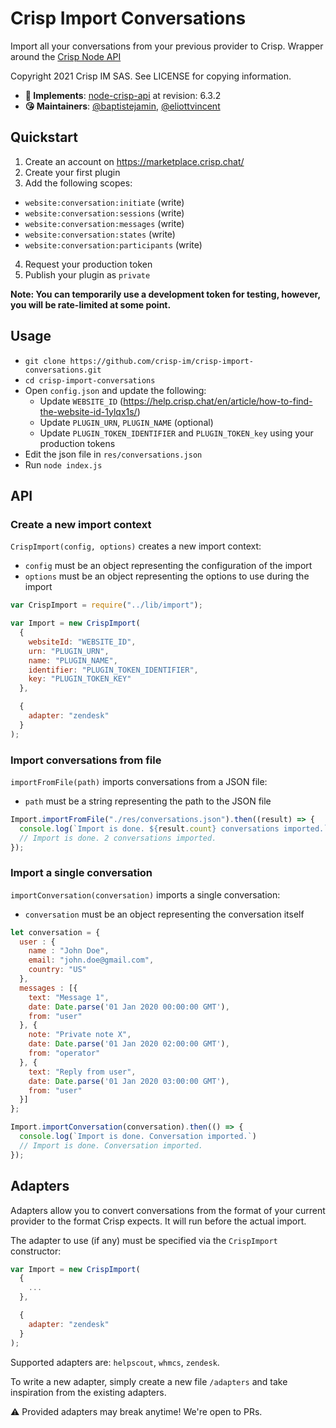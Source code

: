 # Crisp Import Conversations

Import all your conversations from your previous provider to Crisp. Wrapper around the [Crisp Node API](https://github.com/crisp-im/node-crisp-api)

Copyright 2021 Crisp IM SAS. See LICENSE for copying information.

* **📝 Implements**: [node-crisp-api](https://github.com/crisp-im/node-crisp-api) at revision: 6.3.2
* **😘 Maintainers**: [@baptistejamin](https://github.com/baptistejamin), [@eliottvincent](https://github.com/eliottvincent)

## Quickstart

1. Create an account on https://marketplace.crisp.chat/
2. Create your first plugin
3. Add the following scopes:
  * `website:conversation:initiate` (write)
  * `website:conversation:sessions` (write)
  * `website:conversation:messages` (write)
  * `website:conversation:states` (write)
  * `website:conversation:participants` (write)

4. Request your production token
5. Publish your plugin as `private`

**Note: You can temporarily use a development token for testing, however, you will be rate-limited at some point.**

## Usage

* `git clone https://github.com/crisp-im/crisp-import-conversations.git`
* `cd crisp-import-conversations`
* Open `config.json` and update the following:
  * Update `WEBSITE_ID` (https://help.crisp.chat/en/article/how-to-find-the-website-id-1ylqx1s/)
  * Update `PLUGIN_URN`, `PLUGIN_NAME` (optional)
  * Update `PLUGIN_TOKEN_IDENTIFIER` and `PLUGIN_TOKEN_key` using your production tokens
* Edit the json file in `res/conversations.json`
* Run `node index.js`

## API

### Create a new import context

`CrispImport(config, options)` creates a new import context:
* `config` must be an object representing the configuration of the import
* `options` must be an object representing the options to use during the import

```js
var CrispImport = require("../lib/import");

var Import = new CrispImport(
  {
    websiteId: "WEBSITE_ID",
    urn: "PLUGIN_URN",
    name: "PLUGIN_NAME",
    identifier: "PLUGIN_TOKEN_IDENTIFIER",
    key: "PLUGIN_TOKEN_KEY"
  },

  {
    adapter: "zendesk"
  }
);
```

### Import conversations from file

`importFromFile(path)` imports conversations from a JSON file:
* `path` must be a string representing the path to the JSON file

```js
Import.importFromFile("./res/conversations.json").then((result) => {
  console.log(`Import is done. ${result.count} conversations imported.`)
  // Import is done. 2 conversations imported.
});
```

### Import a single conversation

`importConversation(conversation)` imports a single conversation:
* `conversation` must be an object representing the conversation itself

```js
let conversation = {
  user : {
    name : "John Doe",
    email: "john.doe@gmail.com",
    country: "US"
  },
  messages : [{
    text: "Message 1",
    date: Date.parse('01 Jan 2020 00:00:00 GMT'),
    from: "user"
  }, {
    note: "Private note X",
    date: Date.parse('01 Jan 2020 02:00:00 GMT'),
    from: "operator"
  }, {
    text: "Reply from user",
    date: Date.parse('01 Jan 2020 03:00:00 GMT'),
    from: "user"
  }]
};

Import.importConversation(conversation).then(() => {
  console.log(`Import is done. Conversation imported.`)
  // Import is done. Conversation imported.
});
```

## Adapters

Adapters allow you to convert conversations from the format of your current provider to the format Crisp expects. It will run before the actual import.

The adapter to use (if any) must be specified via the `CrispImport` constructor:

```js
var Import = new CrispImport(
  {
    ...
  },

  {
    adapter: "zendesk"
  }
);
```
Supported adapters are: `helpscout`, `whmcs`, `zendesk`.

To write a new adapter, simply create a new file `/adapters` and take inspiration from the existing adapters.

⚠️ Provided adapters may break anytime! We're open to PRs.
